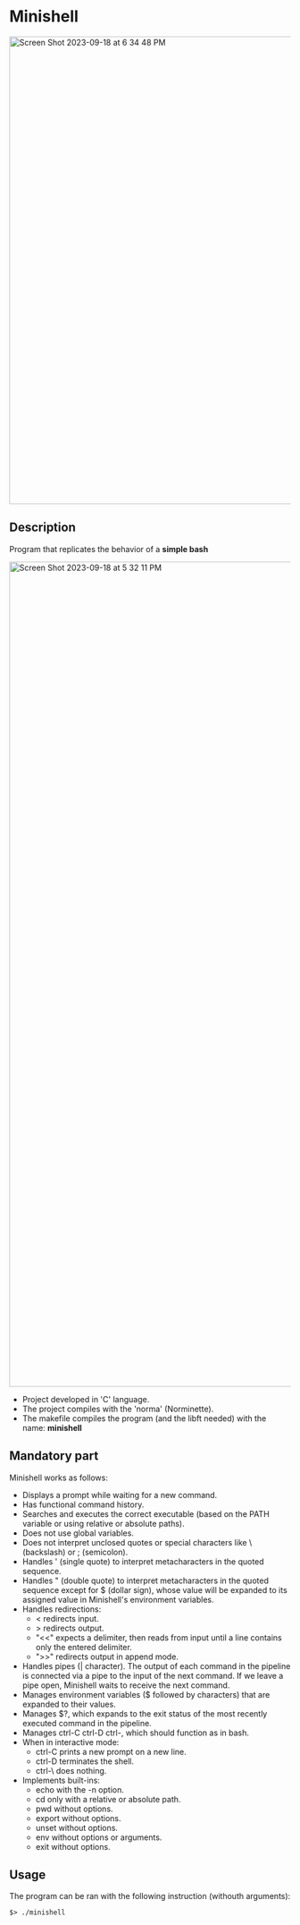# Minishell

<img width="836" alt="Screen Shot 2023-09-18 at 6 34 48 PM" src="https://github.com/hecikmc/minishell/assets/121127625/d7ffa05a-095e-4ad2-ad07-d30df6b6b3bc">

## Description 

Program that replicates the behavior of a **simple bash**

<img width="1475" alt="Screen Shot 2023-09-18 at 5 32 11 PM" src="https://github.com/hecikmc/minishell/assets/121127625/a0c98b26-a90c-4a4f-9520-44499b4b7d42">

* Project developed in 'C' language.
* The project compiles with the 'norma' (Norminette).
* The makefile compiles the program (and the libft needed) with the name: **minishell**

## Mandatory part

Minishell works as follows:
* Displays a prompt while waiting for a new command.
* Has functional command history.
* Searches and executes the correct executable (based on the PATH variable or using relative or absolute paths).
* Does not use global variables.
* Does not interpret unclosed quotes or special characters like \ (backslash) or ; (semicolon).
* Handles ' (single quote) to interpret metacharacters in the quoted sequence.
* Handles " (double quote) to interpret metacharacters in the quoted sequence except for $ (dollar sign), whose value will be expanded to its assigned value in Minishell's environment variables.
* Handles redirections:
    * < redirects input.
    * \> redirects output.
    * "<<" expects a delimiter, then reads from input until a line contains only the entered delimiter.
    * ">>" redirects output in append mode.
* Handles pipes (| character). The output of each command in the pipeline is connected via a pipe to the input of the next command. If we leave a pipe open, Minishell waits to receive the next command.
* Manages environment variables ($ followed by characters) that are expanded to their values.
* Manages $?, which expands to the exit status of the most recently executed command in the pipeline.
* Manages ctrl-C ctrl-D ctrl-, which should function as in bash.
* When in interactive mode:
    * ctrl-C prints a new prompt on a new line.
    * ctrl-D terminates the shell.
    * ctrl-\ does nothing.
* Implements built-ins:
    * echo with the -n option.
    * cd only with a relative or absolute path.
    * pwd without options.
    * export without options.
    * unset without options.
    * env without options or arguments.
    * exit without options.

## Usage

The program can be ran with the following instruction (withouth arguments):

```shell
$> ./minishell
```

